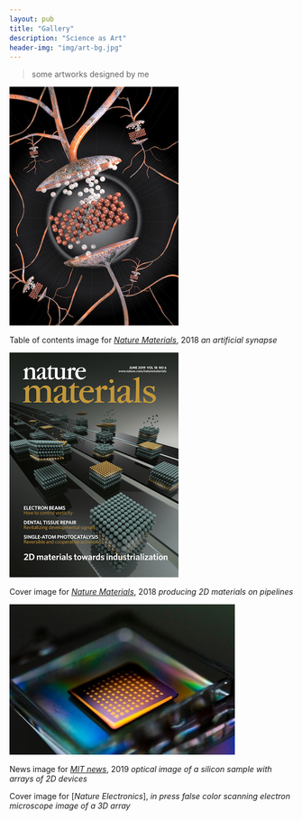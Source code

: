 ```yaml
---
layout: pub
title: "Gallery"
description: "Science as Art"
header-img: "img/art-bg.jpg"
---
```


> some artworks designed by me

![Nature Materials TOC 2018](img/natmat-epiram.jpg)

Table of contents image for [*Nature Materials*](https://www.nature.com/articles/s41563-017-0001-5), 2018
*an artificial synapse*

![Nature Materials Cover 2018](img/natmat-2dcover-2018.png)

Cover image for [*Nature Materials*](https://www.nature.com/articles/s41563-019-0335-2), 2018
*producing 2D materials on pipelines*

![MIT News Image 2019](img/MIT-news-split.jpg)

News image for [*MIT news*](http://news.mit.edu/2018/researchers-quickly-harvest-single-atom-materials-1011), 2019
*optical image of a silicon sample with arrays of 2D devices*

Cover image for [*Nature Electronics*], *in press*
*false color scanning electron microscope image of a 3D array*